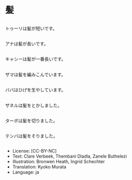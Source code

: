 # 髪

##
トゥーリは髪が短いです。

##
アナは髪が長いです。

##
キャシーは髪が一番長いです。

##
ザマは髪を編みこんでいます。

##
ババはひげを生やしています。

##
ザネルは髪をとかしました。

##
ターボは髪を切りました。

##
テンバは髪をそりました。

##
* License: [CC-BY-NC]
* Text: Clare Verbeek, Thembani Dladla, Zanele Buthelezi
* Illustration: Bronwen Heath, Ingrid Schechter
* Translation: Kyoko Murata
* Language: ja
